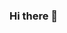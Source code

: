 ### Hi there 👋

<!--
**Dinggo327/Dinggo327** is a ✨ _special_ ✨ repository because its `README.md` (this file) appears on your GitHub profile.

Here are some ideas to get you started:

- 🔭 I’m currently working on flushbonading
- 🌱 I’m currently learning C/C++
- 📫 How to reach me: 17106243270
- 👯 I’m looking to collaborate on stm32 MCU
- 🤔 I’m looking for help with stm32 MCU
- 💬 Ask me about stm32 MCU
- 😄 Pronouns: ...
- ⚡ Fun fact: ...
-->
